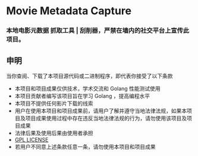 # Movie Metadata Capture

### 本地电影元数据 抓取工具 | 刮削器，严禁在墙内的社交平台上宣传此项目。

## 申明

当你查阅、下载了本项目源代码或二进制程序，即代表你接受了以下条款

- 本项目和项目成果仅供技术，学术交流和 Golang 性能测试使用
- 本项目贡献者编写该项目旨在学习 Golang ，提高编程水平
- 本项目不提供任何影片下载的线索
- 用户在使用本项目和项目成果前，请用户了解并遵守当地法律法规，如果本项目及项目成果使用过程中存在违反当地法律法规的行为，请勿使用该项目及项目成果
- 法律后果及使用后果由使用者承担
- [GPL LICENSE](https://github.com/Internship-Developer/AV_Meta_Capture/blob/master/LICENSE)
- 若用户不同意上述条款任意一条，请勿使用本项目和项目成果